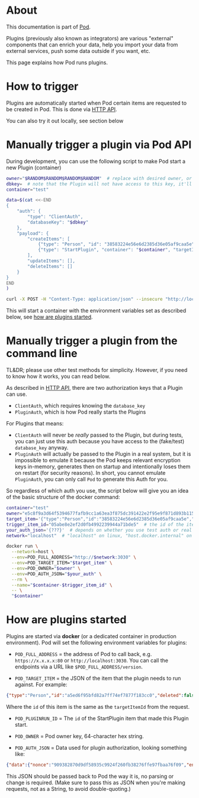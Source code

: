 # About
This documentation is part of [Pod](../README.md).

Plugins (previously also known as integrators)
are various "external" components that can enrich your data,
help you import your data from external services, push some data outside if you want, etc.

This page explains how Pod runs plugins.

# How to trigger
Plugins are automatically started when Pod certain items are requested to be created in Pod.
This is done via [HTTP API](./HTTP_API.md).

You can also try it out locally, see section below

# Manually trigger a plugin via Pod API
During development, you can use the following script to make Pod start a new Plugin (container)
```sh
owner="$RANDOM$RANDOM$RANDOM$RANDOM"  # replace with desired owner, or leave as-is for tests
dbkey=  # note that the Plugin will not have access to this key, it'll only have `POD_AUTH_JSON`
container="test"

data=$(cat <<-END
{
    "auth": {
        "type": "ClientAuth",
        "databaseKey": "$dbkey"
    },
    "payload": {
        "createItems": [
            {"type": "Person", "id": "38583224e56e6d2385d36e05af9caa5e"},
            {"type": "StartPlugin", "container": "$container", "targetItemId": "38583224e56e6d2385d36e05af9caa5e"}
        ],
        "updateItems": [],
        "deleteItems": []
    }
}
END
)

curl -X POST -H "Content-Type: application/json" --insecure "http://localhost:3030/v3/$owner/bulk" -d "$data"
```

This will start a container with the environment variables set as described below,
see [how are plugins started](#how-are-plugins-started).

# Manually trigger a plugin from the command line
TL&DR; please use other test methods for simplicity.
However, if you need to know how it works, you can read below.

As described in [HTTP API](./HTTP_API.md), there are two authorization keys that a Plugin can use.

* `ClientAuth`, which requires knowing the `database_key`
* `PluginAuth`, which is how Pod really starts the Plugins

For Plugins that means:

* `ClientAuth` will never be *really* passed to the Plugin, but during tests,
  you can just use this auth because you have access to the (fake/test) `database_key` anyway.
* `PluginAuth` will actually be passed to the Plugin in a real system,
  but it is impossible to emulate it because the Pod keeps relevant encryption keys in-memory,
  generates then on startup and intentionally loses them on restart (for security reasons).
  In short, you cannot emulate `PluginAuth`, you can only call `Pod` to generate this Auth for you.

So regardless of which auth you use, the script below will give you an idea
of the basic structure of the docker command:
```sh
container="test"
owner="e5c8f9a3d64f5394677fafb9cc1a63ea3f875dc391422e2f95e9f871d893b115"
target_item='{"type":"Person","id":"38583224e56e6d2385d36e05af9caa5e","dateCreated":1623241923508,"dateModified":1623241923508",dateServerModified":1623241923508,"deleted":false}'
trigger_item_id="05abe8e2ef2d0fb4992239944a71bde5"  # the id of the item that started the Plugin (the StartPlugin item)
your_auth_json='{???}'  # depends on whether you use test auth or real system auth
network="localhost"  # "localhost" on linux, "host.docker.internal" on Mac and Windows

docker run \
  --network=host \
  --env=POD_FULL_ADDRESS="http://$network:3030" \
  --env=POD_TARGET_ITEM="$target_item" \
  --env=POD_OWNER="$owner" \
  --env=POD_AUTH_JSON="$your_auth" \
  --rm \
  --name="$container-$trigger_item_id" \
  -- \
  "$container"
```

# How are plugins started
Plugins are started via **docker** (or a dedicated container in production environment).
Pod will set the following environment variables for plugins:

* `POD_FULL_ADDRESS` = the address of Pod to call back,
  e.g. `https://x.x.x.x:80` or `http://localhost:3030`.
  You can call the endpoints via a URL like `$POD_FULL_ADDRESS/version`.

* `POD_TARGET_ITEM` = the JSON of the item that the plugin needs to run against.
  For example:
```json
{"type":"Person","id":"a5ed6f95bfd82a7ff74ef7877f183cc0","deleted":false,"dateCreated":1623335672272,"dateModified":1623335672272,"dateServerModified":1623335672272}
```
Where the `id` of this item is the same as the `targetItemId` from the request.

* `POD_PLUGINRUN_ID` = The `id` of the StartPlugin item that made this Plugin start.

* `POD_OWNER` = Pod owner key, 64-character hex string.

* `POD_AUTH_JSON` = Data used for plugin authorization, looking something like:
```json
{"data":{"nonce":"909382870d9df58935c9924f260fb38276ffe97fbaa76f09","encryptedPermissions":"74136e27e5537e0f594c394cd723eceb"}}
```
This JSON should be passed back to Pod the way it is, no parsing or change is required.
(Make sure to pass this as JSON when you're making requests, not as a String,
to avoid double-quoting.)
